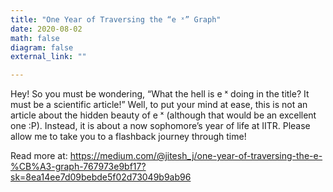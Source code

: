 ```yaml
---
title: "One Year of Traversing the “e ˣ” Graph"
date: 2020-08-02
math: false
diagram: false
external_link: ""

---
```

Hey! So you must be wondering, “What the hell is e ˣ doing in the title? It must be a scientific article!” Well, to put your mind at ease, this is not an article about the hidden beauty of e ˣ (although that would be an excellent one :P). Instead, it is about a now sophomore’s year of life at IITR. Please allow me to take you to a flashback journey through time!

Read more at: https://medium.com/@jitesh_j/one-year-of-traversing-the-e-%CB%A3-graph-767973e9bf17?sk=8ea14ee7d09bebde5f02d73049b9ab96


